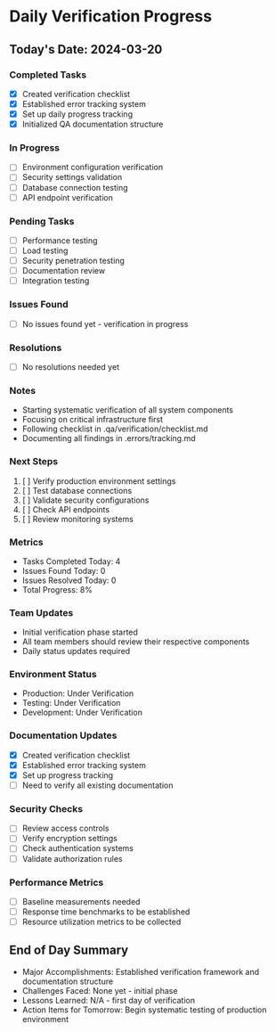 # Daily Verification Progress

## Today's Date: 2024-03-20

### Completed Tasks
- [x] Created verification checklist
- [x] Established error tracking system
- [x] Set up daily progress tracking
- [x] Initialized QA documentation structure

### In Progress
- [ ] Environment configuration verification
- [ ] Security settings validation
- [ ] Database connection testing
- [ ] API endpoint verification

### Pending Tasks
- [ ] Performance testing
- [ ] Load testing
- [ ] Security penetration testing
- [ ] Documentation review
- [ ] Integration testing

### Issues Found
- [ ] No issues found yet - verification in progress

### Resolutions
- [ ] No resolutions needed yet

### Notes
- Starting systematic verification of all system components
- Focusing on critical infrastructure first
- Following checklist in .qa/verification/checklist.md
- Documenting all findings in .errors/tracking.md

### Next Steps
1. [ ] Verify production environment settings
2. [ ] Test database connections
3. [ ] Validate security configurations
4. [ ] Check API endpoints
5. [ ] Review monitoring systems

### Metrics
- Tasks Completed Today: 4
- Issues Found Today: 0
- Issues Resolved Today: 0
- Total Progress: 8%

### Team Updates
- Initial verification phase started
- All team members should review their respective components
- Daily status updates required

### Environment Status
- Production: Under Verification
- Testing: Under Verification
- Development: Under Verification

### Documentation Updates
- [x] Created verification checklist
- [x] Established error tracking system
- [x] Set up progress tracking
- [ ] Need to verify all existing documentation

### Security Checks
- [ ] Review access controls
- [ ] Verify encryption settings
- [ ] Check authentication systems
- [ ] Validate authorization rules

### Performance Metrics
- [ ] Baseline measurements needed
- [ ] Response time benchmarks to be established
- [ ] Resource utilization metrics to be collected

## End of Day Summary
- Major Accomplishments: Established verification framework and documentation structure
- Challenges Faced: None yet - initial phase
- Lessons Learned: N/A - first day of verification
- Action Items for Tomorrow: Begin systematic testing of production environment 